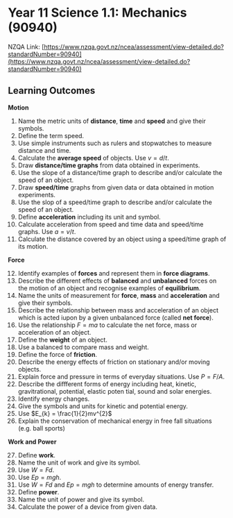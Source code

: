 # Year 11 Science 1.1: Mechanics (90940)

NZQA Link: [https://www.nzqa.govt.nz/ncea/assessment/view-detailed.do?standardNumber=90940](https://www.nzqa.govt.nz/ncea/assessment/view-detailed.do?standardNumber=90940)

## Learning Outcomes

__Motion__

1. Name the metric units of __distance__, __time__ and __speed__ and give their symbols.
2. Define the term speed.
3. Use simple instruments such as rulers and stopwatches to measure distance and time.
4. Calculate the __average speed__ of objects. Use $`v=d/t`$.
5. Draw __distance/time graphs__ from data obtained in experiments.
6. Use the slope of a distance/time graph to describe and/or calculate the speed of an object.
7. Draw __speed/time__ graphs from given data or data obtained in motion experiments.
8. Use the slop of a speed/time graph to describe and/or calculate the speed of an object.
9. Define __acceleration__ including its unit and symbol.
10. Calculate acceleration from speed and time data and speed/time graphs. Use $`a = v/t`$.
11. Calculate the distance covered by an object using a speed/time graph of its motion.

__Force__

12. Identify examples of __forces__ and represent them in __force diagrams__.
13. Describe the different effects of __balanced__ and __unbalanced__ forces on the motion of an object and recognise examples of __equilibrium__.
14. Name the units of measurement for __force__, __mass__ and __acceleration__ and give their symbols.
15. Describe the relationship between mass and acceleration of an object which is acted iupon by a given unbalanced force (called __net force__).
16. Use the relationship $`F = ma`$ to calculate the net force, mass or acceleration of an object.
17. Define the __weight__ of an object.
18. Use a balanced to compare mass and weight.
19. Define the force of __friction__.
20. Describe the energy effects of friction on stationary and/or moving objects.
21. Explain force and pressure in terms of everyday situations. Use $`P = F/A`$.
22. Describe the diffferent forms of energy including heat, kinetic, gravitrational, potential, elastic poten tial, sound and solar energies.
23. Identify energy changes.
24. Give the symbols and units for kinetic and potential energy.
25. Use $`E_{k} = \frac{1}{2}mv^{2}`$
26. Explain the conservation of mechanical energy in free fall situations (e.g. ball sports)

__Work and Power__

27. Define __work__.
28. Name the unit of work and give its symbol.
29. Use $`W = Fd`$.
30. Use $`Ep = mgh`$.
31. Use $`W = Fd`$ and $`Ep = mgh`$ to determine amounts of energy transfer.
32. Define __power__.
33. Name the unit of power and give its symbol.
34. Calculate the power of a device from given data.